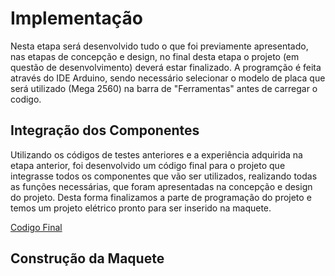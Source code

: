 # Implementação

Nesta etapa será desenvolvido tudo o que foi previamente apresentado, nas etapas de concepção e design, no final desta etapa o projeto (em questão de desenvolvimento) deverá estar finalizado. A programção é feita através do IDE Arduino, sendo necessário selecionar o modelo de placa que será utilizado (Mega 2560) na barra de "Ferramentas" antes de carregar o codigo.

## Integração dos Componentes

Utilizando os códigos de testes anteriores e a experiência adquirida na etapa anterior, foi desenvolvido um código final para o projeto que integrasse todos os componentes que vão ser utilizados, realizando todas as funções necessárias, que foram apresentadas na concepção e design do projeto. Desta forma finalizamos a parte de programação do projeto e temos um projeto elétrico pronto para ser inserido na maquete.

[Codigo Final](./testes/Codigo_Final.ino)


## Construção da Maquete
